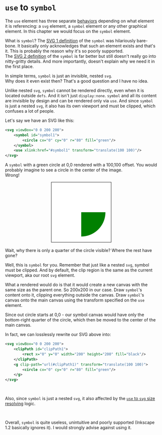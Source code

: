 # `use` to `symbol`

The `use` element has three separate [behaviors](https://www.w3.org/TR/SVG11/struct.html#UseElement)
depending on what element it is referencing:
a `svg` element, a `symbol` element or any other graphical element.
In this chapter we would focus on the `symbol` element.

What is `symbol`?
The [SVG 1 definition](https://www.w3.org/TR/SVG11/struct.html#SymbolElement)
of the `symbol` was hilariously bare-bone. It basically only acknowledges that such
an element exists and that's it. This is probably the reason why it's so poorly supported.<br>
The [SVG 2 definition](https://www.w3.org/TR/SVG2/struct.html#SymbolElement)
of the `symbol` is far better but still doesn't really go into nitty-gritty details.
And more importantly, doesn't explain why we need it in the first place.

In simple terms, `symbol` is just an invisible, nested `svg`.<br>
Why does it even exist then? That's a good question and I have no idea.

Unlike nested `svg`, `symbol` cannot be rendered directly, even when it is located outside `defs`.
And it isn't just `display:none`. `symbol` and all its content are invisible by design
and can be rendered only via `use`.
And since `symbol` is just a nested `svg`, it also has its own viewport and must be clipped,
which confuses a lot of people.

Let's say we have an SVG like this:

```xml
<svg viewBox="0 0 200 200">
    <symbol id="symbol1">
        <circle cx="0" cy="0" r="80" fill="green"/>
    </symbol>
    <use xlink:href="#symbol1" transform="translate(100 100)"/>
</svg>
```

A `symbol` with a green circle at 0,0 rendered with a 100,100 offset.
You would probably imagine to see a circle in the center of the image.<br>
Wrong!

<p align="center">
<img src="../images/use-to-symbol-1.png" width="200" height="200">
</p>

Wait, why there is only a quarter of the circle visible? Where the rest have gone?

Well, this is `symbol` for you. Remember that just like a nested `svg`, symbol must be clipped.
And by default, the clip region is the same as the current viewport, aka our root `svg` element.

What a rendered would do is that it would create a new canvas with the same size as the parent one.
So 200x200 in our case. Draw `symbol`'s content onto it, clipping everything outside the canvas.
Draw `symbol`'s canvas onto the main canvas using the transform specified on the `use` element.

Since out circle starts at 0,0 - our symbol canvas would have only
the bottom-right quarter of the circle, which then be moved to the center of the main canvas.

In fact, we can losslessly rewrite our SVG above into:

```xml
<svg viewBox="0 0 200 200">
    <clipPath id="clipPath1">
        <rect x="0" y="0" width="200" height="200" fill="black"/>
    </clipPath>
    <g clip-path="url(#clipPath1)" transform="translate(100 100)">
        <circle cx="0" cy="0" r="80" fill="green"/>
    </g>
</svg>
```

<!-- TODO: link nested svg chapter when ready -->
<!-- TODO: explain viewbox and size logic -->

<br>

Also, since `symbol` is just a nested `svg`, it also affected by the
[`use` to `svg` size resolving](./use-to-svg-size-resolving.md) logic.

<br>

Overall, `symbol` is quite useless, unintuitive and poorly supported
(Inkscape 1.2 basically ignores it). I would strongly advise against using it.

